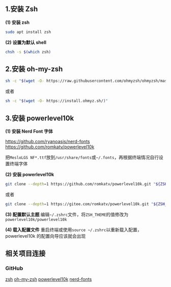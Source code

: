 ## 1.安装 Zsh

**(1) 安装 zsh**

```bash
sudo apt install zsh
```

**(2) 设置为默认 shell**

```bash
chsh -s $(which zsh)
```

## 2.安装 oh-my-zsh

```bash
sh -c "$(wget -O- https://raw.githubusercontent.com/ohmyzsh/ohmyzsh/master/tools/install.sh)"
```

或者

```bash
sh -c "$(wget -O- https://install.ohmyz.sh/)"
```

## 3.安装 powerlevel10k

**(1) 安装 Nerd Font 字体**

https://github.com/ryanoasis/nerd-fonts
https://github.com/romkatv/powerlevel10k

把`MesloLGS NF*.ttf`放到`/usr/share/fonts`或`~/.fonts`，再根据终端情况自行设置终端字体

**(2) 安装 powerlevel10k**

```bash
git clone --depth=1 https://github.com/romkatv/powerlevel10k.git "${ZSH_CUSTOM:-$HOME/.oh-my-zsh/custom}/themes/powerlevel10k"
```

或者

```bash
git clone --depth=1 https://gitee.com/romkatv/powerlevel10k.git "${ZSH_CUSTOM:-$HOME/.oh-my-zsh/custom}/themes/powerlevel10k"
```

**(3) 配置默认主题**
编辑`~/.zshrc`文件，将`ZSH_THEME`的值修改为`powerlevel10k/powerlevel10k`

**(4) 载入配置文件**
重启终端或使用`source ~/.zshrc`以重新载入配置，powerlevel10k 的配置向导应该就会出现

## 相关项目连接

### GitHub

[zsh](https://github.com/zsh-users/zsh)
[oh-my-zsh](https://github.com/ohmyzsh/ohmyzsh)
[powerlevel10k](https://github.com/romkatv/powerlevel10k)
[nerd-fonts](https://github.com/ryanoasis/nerd-fonts)
